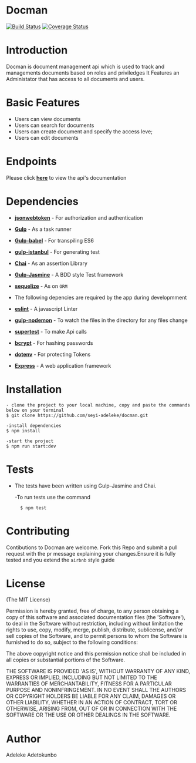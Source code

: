 # Docman
[![Build Status](https://travis-ci.org/seyi-adeleke/Docman.svg?branch=staging)](https://travis-ci.org/seyi-adeleke/Docman)
[![Coverage Status](https://coveralls.io/repos/github/seyi-adeleke/Docman/badge.svg?branch=staging)](https://coveralls.io/github/seyi-adeleke/Docman?branch=staging)

# Introduction
Docman is document management api which is used to track and managements documents based on roles and priviledges
It Features an Administator that has access to all documents and users.

# Basic Features
<ul>
<li>Users can view documents </li>
<li>Users can search for documents </li>
<li>Users can create document and specify the access leve;</li>
<li>Users can edit documents</li>
</ul>

# Endpoints

Please click **[here](https://docman-cp2-staging.herokuapp.com)** to view the api's documentation

# Dependencies
*  **[jsonwebtoken](https://www.npmjs.com/package/jsonwebtoken)** - For authorization and authentication
*  **[Gulp](https://www.npmjs.com/package/gulp)** - As a task runner
*  **[Gulp-babel](https://www.npmjs.com/package/gulp-babel)** - For transpiling ES6
*  **[gulp-istanbul](https://www.npmjs.com/package/gulp-istanbul)** - For generating test
*  **[Chai](https://www.npmjs.com/package/chai)** - As an assertion Library
*  **[Gulp-Jasmine](https://www.npmjs.com/package/gulp-jasmine)** - A BDD style Test framework
*  **[sequelize](https://www.npmjs.com/package/sequelize)** - As on `ORM`

*  The following depencies are required by the app during developmment
  *  **[eslint](https://www.npmjs.com/package/eslint)** - A javascript Linter
  * **[gulp-nodemon](https://www.npmjs.com/package/gulp-nodemon)** - To watch the files in the directory for any files change
  * **[supertest](https://www.npmjs.com/package/supertest)** - To make Api calls

*  **[bcrypt](https://www.npmjs.com/package/bcrypt)** - For hashing passwords
*  **[dotenv](https://www.npmjs.com/package/dotenv)** - For protecting Tokens
*  **[Express](https://expressjs.com/)** - A web application framework


# Installation

    - clone the project to your local machine, copy and paste the commands below on your terminal
    $ git clone https://github.com/seyi-adeleke/docman.git

    -install dependencies 
    $ npm install

    -start the project
    $ npm run start:dev


# Tests
*  The tests have been written using Gulp-Jasmine and Chai.

     -To run tests use the command

         $ npm test

# Contributing
Contibutions to Docman are welcome. Fork this Repo and submit a pull request with the pr message explaining your changes.Ensure it is fully tested and you extend the `airbnb` style guide

# License

(The MIT License)

Permission is hereby granted, free of charge, to any person obtaining
a copy of this software and associated documentation files (the
'Software'), to deal in the Software without restriction, including
without limitation the rights to use, copy, modify, merge, publish,
distribute, sublicense, and/or sell copies of the Software, and to
permit persons to whom the Software is furnished to do so, subject to
the following conditions:

The above copyright notice and this permission notice shall be
included in all copies or substantial portions of the Software.

THE SOFTWARE IS PROVIDED 'AS IS', WITHOUT WARRANTY OF ANY KIND,
EXPRESS OR IMPLIED, INCLUDING BUT NOT LIMITED TO THE WARRANTIES OF
MERCHANTABILITY, FITNESS FOR A PARTICULAR PURPOSE AND NONINFRINGEMENT.
IN NO EVENT SHALL THE AUTHORS OR COPYRIGHT HOLDERS BE LIABLE FOR ANY
CLAIM, DAMAGES OR OTHER LIABILITY, WHETHER IN AN ACTION OF CONTRACT,
TORT OR OTHERWISE, ARISING FROM, OUT OF OR IN CONNECTION WITH THE
SOFTWARE OR THE USE OR OTHER DEALINGS IN THE SOFTWARE.

# Author
Adeleke Adetokunbo